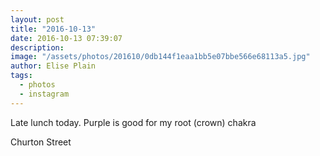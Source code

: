 ```yaml
---
layout: post
title: "2016-10-13"
date: 2016-10-13 07:39:07
description: 
image: "/assets/photos/201610/0db144f1eaa1bb5e07bbe566e68113a5.jpg"
author: Elise Plain
tags: 
  - photos
  - instagram
---
```


Late lunch today. Purple is good for my root (crown) chakra
<p></p>
Churton Street